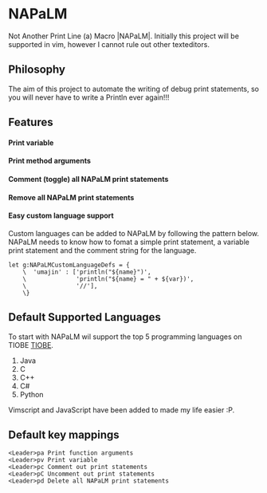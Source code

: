 # NAPaLM
Not Another Print Line (a) Macro |NAPaLM|. Initially this project will be supported in vim, however I cannot rule out other texteditors.

## Philosophy
The aim of this project to automate the writing of debug print statements, so you will never have to write a Println ever again!!!

## Features

#### Print variable 

#### Print method arguments

#### Comment (toggle) all NAPaLM print statements

#### Remove all NAPaLM print statements

#### Easy custom language support 
Custom languages can be added to NAPaLM by following the pattern below.
NAPaLM needs to know how to fomat a simple print statement, a variable print statement and the comment string for the language.
```
let g:NAPaLMCustomLanguageDefs = {
    \  'umajin' : ['println("${name}")',
    \              'println("${name} = " + ${var})',
    \              '//'],
    \}
``` 
## Default Supported Languages
To start with NAPaLM wil support the top 5 programming languages on TIOBE [TIOBE](www.tiobe.com/index.php/tiobe_index).

1. Java
2. C
3. C++
4. C#
5. Python

Vimscript and JavaScript have been added to made my life easier :P.

## Default key mappings
```
<Leader>pa Print function arguments
<Leader>pv Print variable
<Leader>pc Comment out print statements
<Leader>pC Uncomment out print statements
<Leader>pd Delete all NAPaLM print statements
```

